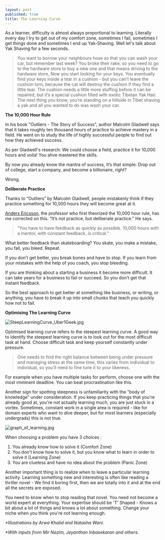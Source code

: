 ```yaml
---
layout: post
published: true
title: The Learning Curve
---
```


As a learner, difficulty is almost always proportional to learning.
Literally every day I try to get out of my comfort zone, sometimes I fail, sometimes I get things done and sometimes I end up Yak-Shaving. 
Well let's talk about Yak Shaving for a few seconds.

> You want to borrow your neighbours hose so that you can wash your car, but remember last week? You broke their rake, so you need to go to the hardware store to buy a new one and that means driving to the hardware store, Now you start looking for your keys. You eventually find your keys inside a tear in a cushion - but you can’t leave the cushion torn, because the cat will destroy the cushion if they find a little tear. The cushion needs a little more stuffing before it can be repaired, but it’s a special cushion filled with exotic Tibetan Yak Hair.
The next thing you know, you’re standing on a hillside in Tibet shaving a yak and all you wanted to do was wash your car.


**The 10,000 Hour Rule**

In his book "Outliers - The Story of Success", author Malcolm Gladwell says that it takes roughly ten thousand hours of practice to achieve mastery in a field. He went on to study the life of highly successful people to find out how they achieved success.

As per Gladwell's research: We could choose a field, practice it for 10,000 hours and voila!
You ahve mastered the skills.

By now you already know the mantra of success, It’s that simple: Drop out of college, start a company, and become a billionaire, right? 

Wrong.

**Deliberate Practice**

Thanks to “Outliers” by Malcolm Gladwell, people mistakenly think if they practice something for 10,000 hours they will become great at it.

[Anders Ericsson](http://www.amazon.com/dp/0544456238/?tag=jamesaltuc-20), the professor who first theorized  the 10,000 hour rule, has me corrected  on this. “It’s not practice, but deliberate practice.” He says.

>“You have to have feedback as quickly as possible. 10,000 hours with a mentor, with constant feedback, is critical.”

What better feedback than skateboarding? You skate, you make a mistake, you fall, you bleed. Repeat.

If you don’t get better, you break bones and have to stop. If you learn from your mistakes with the help of you coach, you stop bleeding.

If you are thinking about a starting a business it become more difficult. It can take years for a business to fail or succeed. So you don’t get that instant feedback.

So the best approach to get better at something like business, or writing, or anything, you have to break it up into small chunks that teach you quickly how not to fail.

**Optimising The Learning Curve**

![SteepLearningCurve_Uber1Geek.jpg]({{site.baseurl}}/images/SteepLearningCurve_Uber1Geek.jpg)

Optimised learning curve refers to the steepest learning curve. 
A good way to identify the steepest learning curve is to look out for the most difficult task at hand. Choose difficult task and keep yourself constantly under pressure.

> One needs to find the right balance between being under pressure and managing stress at the same time, this varies from individual to individual, so you'll need to fine tune it to your likeness.

For example when you have multiple tasks for perform, choose one with the most imminent deadline. You can beat procrastination like this.

Another sign for spotting steepness is unfamiliarity with the "body of knowledge" under consideration. If you keep practicing things that you're already good at, you're not actually learning much, you are just stuck in a vortex. Sometimes, constant work in a single area is required - like for domain experts who want to dive deeper, but for most learners (especially undergrads) this is not true. 

![graph_of_learning.jpg]({{site.baseurl}}/images/graph_of_learning.jpg)


When choosing a problem you have 3 choices :

1. You already know how to solve it (Comfort Zone)
2. You don't know how to solve it, but you know what to learn in order to solve it (Learning Zone)
3. You are clueless and have no idea about the problem (Panic Zone)


Another important thing is to realize when to leave a particular learning activity. Learning something new and interesting is often like reading a thriller novel - We find it boring first, then we are totally into it and at the end all the secrets are exposed. 

You need to know when to stop reading that novel. You need not become a world expert at everything. Your expertise should be 'T' Shaped - Knows a bit about a lot of things and knows a lot about something. Change your niche when you think you're not learning enough.




_*Illustrations by Arwa Khalid and Natasha Wani._

_*With inputs from Mir Nazim, Jeyanthan Inbasekaran and others._
